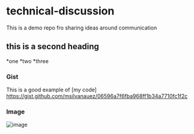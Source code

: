 # technical-discussion
This is a demo repo fro sharing ideas around communication

## this is a second heading

*one
*two
*three

### Gist
This is a good example of [my code] https://gist.github.com/msilvanauez/06596a7f6fba968ff1b34a7710fc1f2c

### Image

![image](https://github.com/user-attachments/assets/cfd15bd9-d189-4080-b91c-985cedec4191)




